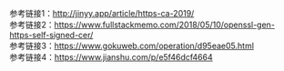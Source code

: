 参考链接1：http://jinyy.app/article/https-ca-2019/  <br>
参考链接2：https://www.fullstackmemo.com/2018/05/10/openssl-gen-https-self-signed-cer/  <br>
参考链接3：https://www.gokuweb.com/operation/d95eae05.html  <br>
参考链接4：https://www.jianshu.com/p/e5f46dcf4664  <br>
